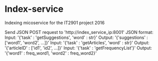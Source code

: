 # Index-service
Indexing micoservice for the IT2901 project 2016


Send JSON POST request to 'http://index_service_ip:8001'
JSON format:
Input: '{'task' : 'getSuggestions', 'word' : str}' Output: '{'suggestions' : ['word1', 'word2', ...]}'
Input: '{'task' : 'getArticles', 'word' : str}' Output: '{'articleID' : ['id1', 'id2', ...]}'
Input: '{'task' : 'getFrequencyList'}' Output: '{'word1' : freq_word1, 'word2' : freq_word2}'
